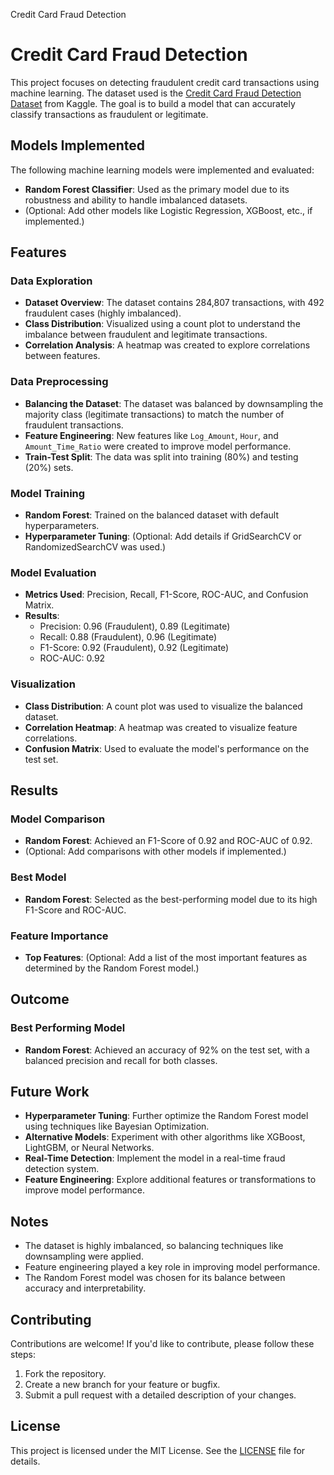 Credit Card Fraud Detection
# Credit Card Fraud Detection
This project focuses on detecting fraudulent credit card transactions using machine learning. The dataset used is the [Credit Card Fraud Detection Dataset](https://www.kaggle.com/mlg-ulb/creditcardfraud) from Kaggle. The goal is to build a model that can accurately classify transactions as fraudulent or legitimate.

## Models Implemented
The following machine learning models were implemented and evaluated:
- **Random Forest Classifier**: Used as the primary model due to its robustness and ability to handle imbalanced datasets.
- (Optional: Add other models like Logistic Regression, XGBoost, etc., if implemented.)

## Features
### Data Exploration
- **Dataset Overview**: The dataset contains 284,807 transactions, with 492 fraudulent cases (highly imbalanced).
- **Class Distribution**: Visualized using a count plot to understand the imbalance between fraudulent and legitimate transactions.
- **Correlation Analysis**: A heatmap was created to explore correlations between features.

### Data Preprocessing
- **Balancing the Dataset**: The dataset was balanced by downsampling the majority class (legitimate transactions) to match the number of fraudulent transactions.
- **Feature Engineering**: New features like `Log_Amount`, `Hour`, and `Amount_Time_Ratio` were created to improve model performance.
- **Train-Test Split**: The data was split into training (80%) and testing (20%) sets.

### Model Training
- **Random Forest**: Trained on the balanced dataset with default hyperparameters.
- **Hyperparameter Tuning**: (Optional: Add details if GridSearchCV or RandomizedSearchCV was used.)

### Model Evaluation
- **Metrics Used**: Precision, Recall, F1-Score, ROC-AUC, and Confusion Matrix.
- **Results**:
  - Precision: 0.96 (Fraudulent), 0.89 (Legitimate)
  - Recall: 0.88 (Fraudulent), 0.96 (Legitimate)
  - F1-Score: 0.92 (Fraudulent), 0.92 (Legitimate)
  - ROC-AUC: 0.92

### Visualization
- **Class Distribution**: A count plot was used to visualize the balanced dataset.
- **Correlation Heatmap**: A heatmap was created to visualize feature correlations.
- **Confusion Matrix**: Used to evaluate the model's performance on the test set.

## Results

### Model Comparison
- **Random Forest**: Achieved an F1-Score of 0.92 and ROC-AUC of 0.92.
- (Optional: Add comparisons with other models if implemented.)

### Best Model
- **Random Forest**: Selected as the best-performing model due to its high F1-Score and ROC-AUC.

### Feature Importance
- **Top Features**: (Optional: Add a list of the most important features as determined by the Random Forest model.)

## Outcome

### Best Performing Model
- **Random Forest**: Achieved an accuracy of 92% on the test set, with a balanced precision and recall for both classes.

## Future Work
- **Hyperparameter Tuning**: Further optimize the Random Forest model using techniques like Bayesian Optimization.
- **Alternative Models**: Experiment with other algorithms like XGBoost, LightGBM, or Neural Networks.
- **Real-Time Detection**: Implement the model in a real-time fraud detection system.
- **Feature Engineering**: Explore additional features or transformations to improve model performance.

## Notes
- The dataset is highly imbalanced, so balancing techniques like downsampling were applied.
- Feature engineering played a key role in improving model performance.
- The Random Forest model was chosen for its balance between accuracy and interpretability.

## Contributing
Contributions are welcome! If you'd like to contribute, please follow these steps:
1. Fork the repository.
2. Create a new branch for your feature or bugfix.
3. Submit a pull request with a detailed description of your changes.
## License
This project is licensed under the MIT License. See the [LICENSE](LICENSE) file for details.

